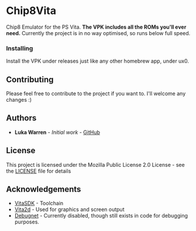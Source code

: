 # Chip8Vita
Chip8 Emulator for the PS Vita. **The VPK includes all the ROMs you'll ever need.**
Currently the project is in no way optimised, so runs below full speed.

### Installing
Install the VPK under releases just like any other homebrew app, under ux0.

## Contributing
Please feel free to contribute to the project if you want to. I'll welcome any changes :)

## Authors
* **Luka Warren** - *Initial work* - [GitHub](https://github.com/TheUltimateKerbonaut/)

## License
This project is licensed under the Mozilla Public License 2.0  License - see the [LICENSE](LICENSE) file for details

## Acknowledgements
* [VitaSDK](https://vitasdk.org/) - Toolchain
* [Vita2d](https://github.com/xerpi/libvita2d) - Used for graphics and screen output
* [Debugnet](https://github.com/psxdev/debugnet) - Currently disabled, though still exists in code for debugging purposes.
